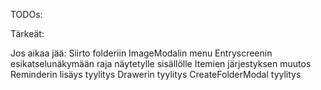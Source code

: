 TODOs:

Tärkeät:


Jos aikaa jää:
Siirto folderiin
ImageModalin menu
Entryscreenin esikatselunäkymään raja näytetylle sisällölle
Itemien järjestyksen muutos
Reminderin lisäys tyylitys
Drawerin tyylitys
CreateFolderModal tyylitys
